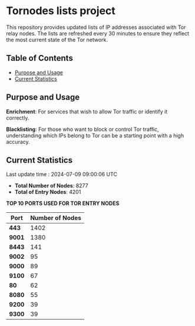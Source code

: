 # Tornodes lists project

This repository provides updated lists of IP addresses associated with Tor relay nodes. The lists are refreshed every 30 minutes to ensure they reflect the most current state of the Tor network.

## Table of Contents

- [Purpose and Usage](#purpose-and-usage)
- [Current Statistics](#current-statistics)


## Purpose and Usage

**Enrichment**: For services that wish to allow Tor traffic or identify it correctly.

**Blacklisting**: For those who want to block or control Tor traffic, understanding which IPs belong to Tor can be a starting point with a high accuracy.

## Current Statistics

Last update time : 2024-07-09 09:00:06 UTC

- **Total Number of Nodes**: 8277
- **Total of Entry Nodes**: 4201

**TOP 10 PORTS USED FOR TOR ENTRY NODES**

| **Port** | **Number of Nodes** |
|------|-----------------|
| **443**   | 1402  |
| **9001**   | 1380  |
| **8443**   | 141  |
| **9002**   | 95  |
| **9000**   | 89  |
| **9100**   | 67  |
| **80**   | 62  |
| **8080**   | 55  |
| **9200**   | 39  |
| **9300**   | 39  |

